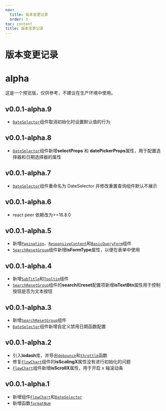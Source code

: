 ```yaml
---
nav:
  title: 版本变更记录
  order: 3
toc: content
title: 版本变更记录
---
```


# 版本变更记录

# alpha

这是一个预览版，仅供参考，不建议在生产环境中使用。

## v0.0.1-alpha.9

- [`DateSelector`](../components/DateSelector.md)组件取消初始化时设置默认值的行为

## v0.0.1-alpha.8

- [`DateSelector`](../components/DateSelector.md)组件新增**selectProps** 和 **datePickerProps**属性，用于配置选择器和日期选择器的属性

## v0.0.1-alpha.7

- [`DateSelector`](../components/DateSelector.md)组件重命名为 DateSelector 并修改重置查询组件默认不展示

## v0.0.1-alpha.6

- react peer 依赖改为>=16.8.0

## v0.0.1-alpha.5

- 新增[`Pagination`](../components/Pagination.md)、[`ResponsiveContent`](../components/ResponsiveContent.md)和[`BasicQueryForm`](../components/BasicQueryForm.md)组件
- [`SearchResetGroup`](../components/SearchResetGroup.md)组件新增**isFormType**属性，以便在表单中使用

## v0.0.1-alpha.4

- 新增[`SubTitle`](../components/SubTitle.md)和[`Tooltip`](../components/Tooltip.md)组件
- [`SearchResetGroup`](../components/SearchResetGroup.md)组件的**search**和**reset**配置项新增**isTextBtn**属性用于控制按钮是否为文本按钮

## v0.0.1-alpha.3

- 新增[`SearchResetGroup`](../components/SearchResetGroup.md)组件
- [`DateSelector`](../components/DateSelector.md)组件新增自定义禁用日期函数配置

## v0.0.1-alpha.2

- 引入**lodash**库，并导出[`debounce`](../functions/debounce.md)和[`throttle`](../functions/throttle.md)函数
- 修复[`FlowChart`](../components/FlowChart.md)组件的**isScalingX**属性没有进行初始化的问题
- [`FlowChart`](../components/FlowChart.md)组件新增**isScrollX**属性，用于开启 x 轴滚动条

## v0.0.1-alpha.1

- 新增组件[`FlowChart`](../components/FlowChart.md)和[`DateSelector`](../components/DateSelector.md)
- 新增函数[`formatNum`](../functions/formatNum.md)
